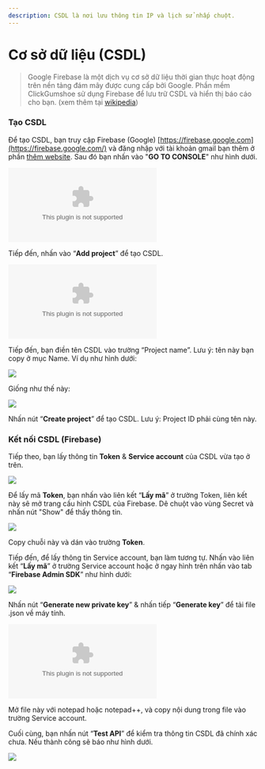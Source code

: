 ```yaml
---
description: CSDL là nơi lưu thông tin IP và lịch sử nhấp chuột.
---
```


# Cơ sở dữ liệu \(CSDL\)

> Google Firebase là một dịch vụ cơ sở dữ liệu thời gian thực hoạt động trên nền tảng đám mây được cung cấp bởi Google. Phần mềm ClickGumshoe sử dụng Firebase để lưu trữ CSDL và hiển thị báo cáo cho bạn. \(xem thêm tại [wikipedia](https://en.wikipedia.org/wiki/Firebase)\)

### Tạo CSDL

Để tạo CSDL, bạn truy cập Firebase \(Google\) [https://firebase.google.com](https://firebase.google.com/) và đăng nhập với tài khoản gmail bạn thêm ở phần [thêm website](https://help.clickgumshoe.com/bat-dau-cai-dat/tao-tai-khoan#them-website). Sau đó bạn nhấn vào "**GO TO CONSOLE**" như hình dưới.

![](../../.gitbook/assets/uwwunnchrpsw6wqd8le1fwyq4upjoylorit5fhcmlwtftg9yewd7tpmxfy1bz1jjphunhlpyvh61lsttps_cxmkkvbx0k7t6nhzn.bin)

Tiếp đến, nhấn vào “**Add project**” để tạo CSDL.

![](../../.gitbook/assets/6cevputmdhc12q5ds4-bnxddd6_jdovmo8tqgkf7beu-r9vxteq6wxqen7uklu6fr6e-eznpqy30ks-ojh3cijdvzy1f0efnlqt3.bin)

Tiếp đến, bạn điền tên CSDL vào trường “Project name”. Lưu ý: tên này bạn copy ở mục Name. Ví dụ như hình dưới:

![](../../.gitbook/assets/csdl.png)

Giống như thế này:

![](../../.gitbook/assets/csdl2.png)

Nhấn nút “**Create project**” để tạo CSDL. Lưu ý: Project ID phải cùng tên này.

### Kết nối CSDL \(Firebase\)

Tiếp theo, bạn lấy thông tin **Token** & **Service account** của CSDL vừa tạo ở trên.

![](../../.gitbook/assets/lay-ma-firebase.png)

Để lấy mã **Token**, bạn nhấn vào liên kết “**Lấy mã**” ở trường Token, liên kết này sẽ mở trang cấu hình CSDL của Firebase. Dê chuột vào vùng Secret và nhấn nút "Show" để thấy thông tin.

![](../../.gitbook/assets/csdl4.png)

Copy chuỗi này và dán vào trường **Token**.

Tiếp đến, để lấy thông tin Service account, bạn làm tương tự. Nhấn vào liên kết “**Lấy mã**” ở trường Service account hoặc ở ngay hình trên nhấn vào tab “**Firebase Admin SDK**” như hình dưới:

![](../../.gitbook/assets/sdk.png)

Nhấn nút “**Generate new private key**” & nhấn tiếp “**Generate key**” để tải file .json về máy tính.

![](../../.gitbook/assets/yslspiqvdhfapxnelutuldnunauibafv0bqvjhw8ddbumg58ri7-yydrbei50ej1nvfquo4mjsaepvc2dn6nhvsd08lw8rwzpcqc.bin)

Mở file này với notepad hoặc notepad++, và copy nội dung trong file vào trường Service account.

Cuối cùng, bạn nhấn nút “**Test API**” để kiểm tra thông tin CSDL đã chính xác chưa. Nếu thành công sẽ báo như hình dưới.

![](../../.gitbook/assets/csdl-thanhcong.png)

